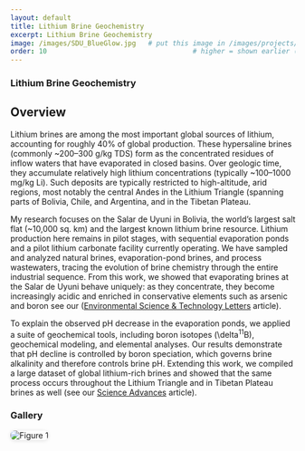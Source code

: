 ```yaml
---
layout: default
title: Lithium Brine Geochemistry
excerpt: Lithium Brine Geochemistry
image: /images/SDU_BlueGlow.jpg   # put this image in /images/projects/
order: 10                                    # higher = shown earlier (optional)
---
```

### Lithium Brine Geochemistry
## Overview
Lithium brines are among the most important global sources of lithium, accounting for roughly 40% of global production. These hypersaline brines (commonly ~200–300 g/kg TDS) form as the concentrated residues of inflow waters that have evaporated in closed basins. Over geologic time, they accumulate relatively high lithium concentrations (typically ~100–1000 mg/kg Li). Such deposits are typically restricted to high-altitude, arid regions, most notably the central Andes in the Lithium Triangle (spanning parts of Bolivia, Chile, and Argentina, and in the Tibetan Plateau.

My research focuses on the Salar de Uyuni in Bolivia, the world’s largest salt flat (~10,000 sq. km) and the largest known lithium brine resource. Lithium production here remains in pilot stages, with sequential evaporation ponds and a pilot lithium carbonate facility currently operating. We have sampled and analyzed natural brines, evaporation-pond brines, and process wastewaters, tracing the evolution of brine chemistry through the entire industrial sequence. From this work, we showed that evaporating brines at the Salar de  Uyuni behave uniquely: as they concentrate, they become increasingly acidic and enriched in conservative elements such as arsenic and boron see our ([Environmental Science & Technology Letters]( https://doi.org/10.1021/acs.estlett.4c01124) article).

To explain the observed pH decrease in the evaporation ponds, we applied a suite of geochemical tools, including boron isotopes (\delta<sup>11</sup>B), geochemical modeling, and elemental analyses. Our results demonstrate that pH decline is controlled by boron speciation, which governs brine alkalinity and therefore controls brine pH. Extending this work, we compiled a large dataset of global lithium-rich brines and showed that the same process occurs throughout the Lithium Triangle and in Tibetan Plateau brines as well (see our [Science Advances]( https://doi.org/10.1126/sciadv.adw3268) article).


### Gallery
<img src="/images/SDU_BlueGlow.jpg" alt="Figure 1" style="max-width:100%; border-radius:8px; box-shadow:0 1px 6px rgba(0,0,0,.12);" />
